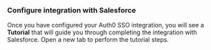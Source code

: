 ### Configure integration with Salesforce

Once you have configured your Auth0 SSO integration, you will see a **Tutorial** that will guide you through completing the integration with Salesforce. Open a new tab to perform the tutorial steps.
